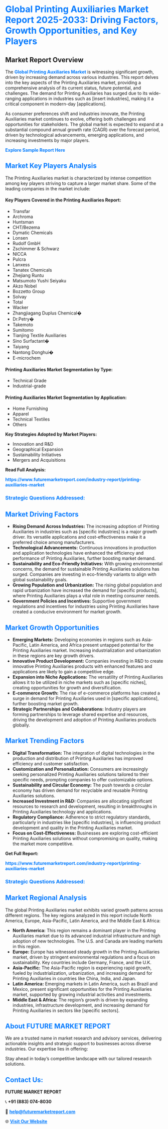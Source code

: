 <h1 style="color: #007BFF;">Global Printing Auxiliaries Market Report 2025-2033: Driving Factors, Growth Opportunities, and Key Players</h1>

<section id="overview">
<h2>Market Report Overview</h2>
<p>The <a href="https://www.futuremarketreport.com/industry-report/printing-auxiliaries-market" style="color: #007BFF; text-decoration: none;"><strong>Global Printing Auxiliaries Market</strong></a> is witnessing significant growth, driven by increasing demand across various industries. This report delves into the key aspects of the Printing Auxiliaries market, providing a comprehensive analysis of its current status, future potential, and challenges. The demand for Printing Auxiliaries has surged due to its wide-ranging applications in industries such as [insert industries], making it a critical component in modern-day [applications].</p>
<p>As consumer preferences shift and industries innovate, the Printing Auxiliaries market continues to evolve, offering both challenges and opportunities for stakeholders. The global market is expected to expand at a substantial compound annual growth rate (CAGR) over the forecast period, driven by technological advancements, emerging applications, and increasing investments by major players.</p>
</section>

<section id="overview">
<p><a href="https://www.futuremarketreport.com/request-sample/reportId=104855" style="color: #007BFF; text-decoration: none;"><strong>Explore Sample Report Here</strong></a></p>
</section>

<section id="key-players">
<h2 style="color: #007BFF;">Market Key Players Analysis</h2>
<p>The Printing Auxiliaries market is characterized by intense competition among key players striving to capture a larger market share. Some of the leading companies in the market include:</p>
<h4>Key Players Covered in the Printing Auxiliaries Report:</h4>
<ul><li>Transfar</li><li>Archroma</li><li>Huntsman</li><li>CHT/Bezema</li><li>Dymatic Chemicals</li><li>Lonsen</li><li>Rudolf GmbH</li><li>Zschimmer &amp; Schwarz</li><li>NICCA</li><li>Pulcra</li><li>Lanxess</li><li>Tanatex Chemicals</li><li>Zhejiang Runtu</li><li>Matsumoto Yushi Seiyaku</li><li>Akzo Nobel</li><li>Bozzetto Group</li><li>Solvay</li><li>Total</li><li>Wacker</li><li>Zhangjiagang Duplus Chemical�</li><li>Dr.Petry�</li><li>Takemoto</li><li>Sumitomo</li><li>Tianjing Textile Auxiliaries</li><li>Sino Surfactant�</li><li>Taiyang</li><li>Nantong Donghui�</li><li>E-microchem</li></ul>
<h4>Printing Auxiliaries Market Segmentation by Type:</h4>
<ul><li>Technical Grade</li><li>Industrial-grade</li></ul>

<h4>Printing Auxiliaries Market Segmentation by Application:</h4>
<ul><li>Home Furnishing</li><li>Apparel</li><li>Technical Textiles</li><li>Others</li></ul>
<p><strong>Key Strategies Adopted by Market Players:</strong></p>
<ul>
<li>Innovation and R&D</li>
<li>Geographical Expansion</li>
<li>Sustainability Initiatives</li>
<li>Mergers and Acquisitions</li>
</ul>
</section>

<section>
<p><strong>Read Full Analysis: </strong></p><a href="https://www.futuremarketreport.com/industry-report/printing-auxiliaries-market" style="color: #007BFF; text-decoration: none;"><strong>https://www.futuremarketreport.com/industry-report/printing-auxiliaries-market</strong></a>
<h3 style="color: #007BFF;">Strategic Questions Addressed:</h3>
</section>

<section id="driving-factors">
<h2 style="color: #007BFF;">Market Driving Factors</h2>
<ul>
<li><strong>Rising Demand Across Industries:</strong> The increasing adoption of Printing Auxiliaries in industries such as [specific industries] is a major growth driver. Its versatile applications and cost-effectiveness make it a preferred choice among manufacturers.</li>
<li><strong>Technological Advancements:</strong> Continuous innovations in production and application technologies have enhanced the efficiency and performance of Printing Auxiliaries, further boosting market demand.</li>
<li><strong>Sustainability and Eco-Friendly Initiatives:</strong> With growing environmental concerns, the demand for sustainable Printing Auxiliaries solutions has surged. Companies are investing in eco-friendly variants to align with global sustainability goals.</li>
<li><strong>Growing Population and Urbanization:</strong> The rising global population and rapid urbanization have increased the demand for [specific products], where Printing Auxiliaries plays a vital role in meeting consumer needs.</li>
<li><strong>Government Policies and Incentives:</strong> Supportive government regulations and incentives for industries using Printing Auxiliaries have created a conducive environment for market growth.</li>
</ul>
</section>

<section id="growth-opportunities">
<h2 style="color: #007BFF;">Market Growth Opportunities</h2>
<ul>
<li><strong>Emerging Markets:</strong> Developing economies in regions such as Asia-Pacific, Latin America, and Africa present untapped potential for the Printing Auxiliaries market. Increasing industrialization and urbanization in these regions are key growth drivers.</li>
<li><strong>Innovative Product Development:</strong> Companies investing in R&D to create innovative Printing Auxiliaries products with enhanced features and applications are likely to gain a competitive edge.</li>
<li><strong>Expansion into Niche Applications:</strong> The versatility of Printing Auxiliaries allows it to be utilized in niche markets such as [specific niches], creating opportunities for growth and diversification.</li>
<li><strong>E-commerce Growth:</strong> The rise of e-commerce platforms has created a surge in demand for Printing Auxiliaries used in [specific applications], further boosting market growth.</li>
<li><strong>Strategic Partnerships and Collaborations:</strong> Industry players are forming partnerships to leverage shared expertise and resources, driving the development and adoption of Printing Auxiliaries products globally.</li>
</ul>
</section>

<section id="trending-factors">
<h2 style="color: #007BFF;">Market Trending Factors</h2>
<ul>
<li><strong>Digital Transformation:</strong> The integration of digital technologies in the production and distribution of Printing Auxiliaries has improved efficiency and customer satisfaction.</li>
<li><strong>Customization and Personalization:</strong> Consumers are increasingly seeking personalized Printing Auxiliaries solutions tailored to their specific needs, prompting companies to offer customizable options.</li>
<li><strong>Sustainability and Circular Economy:</strong> The push towards a circular economy has driven demand for recyclable and reusable Printing Auxiliaries solutions.</li>
<li><strong>Increased Investment in R&D:</strong> Companies are allocating significant resources to research and development, resulting in breakthroughs in Printing Auxiliaries technology and applications.</li>
<li><strong>Regulatory Compliance:</strong> Adherence to strict regulatory standards, particularly in industries like [specific industries], is influencing product development and quality in the Printing Auxiliaries market.</li>
<li><strong>Focus on Cost-Effectiveness:</strong> Businesses are exploring cost-efficient Printing Auxiliaries solutions without compromising on quality, making the market more competitive.</li>
</ul>
</section>

<section>
<p><strong>Get Full Report: </strong></p><a href="https://www.futuremarketreport.com/industry-report/printing-auxiliaries-market" style="color: #007BFF; text-decoration: none;"><strong>https://www.futuremarketreport.com/industry-report/printing-auxiliaries-market</strong></a>
<h3 style="color: #007BFF;">Strategic Questions Addressed:</h3>
</section>


<section id="regional-analysis">
<h2 style="color: #007BFF;">Market Regional Analysis</h2>
<p>The global Printing Auxiliaries market exhibits varied growth patterns across different regions. The key regions analyzed in this report include North America, Europe, Asia-Pacific, Latin America, and the Middle East & Africa:</p>
<ul>
<li><strong>North America:</strong> This region remains a dominant player in the Printing Auxiliaries market due to its advanced industrial infrastructure and high adoption of new technologies. The U.S. and Canada are leading markets in this region.</li>
<li><strong>Europe:</strong> Europe has witnessed steady growth in the Printing Auxiliaries market, driven by stringent environmental regulations and a focus on sustainability. Key countries include Germany, France, and the U.K.</li>
<li><strong>Asia-Pacific:</strong> The Asia-Pacific region is experiencing rapid growth, fueled by industrialization, urbanization, and increasing demand for Printing Auxiliaries in countries like China, India, and Japan.</li>
<li><strong>Latin America:</strong> Emerging markets in Latin America, such as Brazil and Mexico, present significant opportunities for the Printing Auxiliaries market, supported by growing industrial activities and investments.</li>
<li><strong>Middle East & Africa:</strong> The region’s growth is driven by expanding industries, infrastructure development, and increasing demand for Printing Auxiliaries in sectors like [specific sectors].</li>
</ul>
</section>

<footer>
<h2 style="color: #007BFF;">About FUTURE MARKET REPORT</h2>
<p>We are a trusted name in market research and advisory services, delivering actionable insights and strategic support to businesses across diverse industries. Our expertise lies in offering:</p>

<p>Stay ahead in today’s competitive landscape with our tailored research solutions.</p>

<h2 style="color: #007BFF;">Contact Us:</h2>
<p><strong>FUTURE MARKET REPORT</strong></p>
<p>📞 <strong>+91 (883) 074-8030</strong></p>
<p>📧 <strong><a href="mailto:help@futuremarketreport.com" style="color: #007BFF;">help@futuremarketreport.com</a></strong></p>
<p>🌐 <strong><a href="https://www.futuremarketreport.com/" style="color: #007BFF;">Visit Our Website</a></strong></p>
</footer>